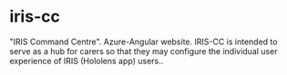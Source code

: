 # iris-cc
"IRIS Command Centre". Azure-Angular website. IRIS-CC is intended to serve as a hub for carers so that they may configure the individual user experience of IRIS (Hololens app) users..
